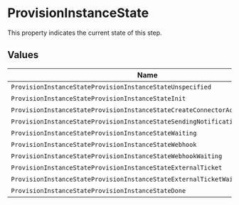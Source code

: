 # ProvisionInstanceState

This property indicates the current state of this step.


## Values

| Name                                                                          | Value                                                                         |
| ----------------------------------------------------------------------------- | ----------------------------------------------------------------------------- |
| `ProvisionInstanceStateProvisionInstanceStateUnspecified`                     | PROVISION_INSTANCE_STATE_UNSPECIFIED                                          |
| `ProvisionInstanceStateProvisionInstanceStateInit`                            | PROVISION_INSTANCE_STATE_INIT                                                 |
| `ProvisionInstanceStateProvisionInstanceStateCreateConnectorActionsForTarget` | PROVISION_INSTANCE_STATE_CREATE_CONNECTOR_ACTIONS_FOR_TARGET                  |
| `ProvisionInstanceStateProvisionInstanceStateSendingNotifications`            | PROVISION_INSTANCE_STATE_SENDING_NOTIFICATIONS                                |
| `ProvisionInstanceStateProvisionInstanceStateWaiting`                         | PROVISION_INSTANCE_STATE_WAITING                                              |
| `ProvisionInstanceStateProvisionInstanceStateWebhook`                         | PROVISION_INSTANCE_STATE_WEBHOOK                                              |
| `ProvisionInstanceStateProvisionInstanceStateWebhookWaiting`                  | PROVISION_INSTANCE_STATE_WEBHOOK_WAITING                                      |
| `ProvisionInstanceStateProvisionInstanceStateExternalTicket`                  | PROVISION_INSTANCE_STATE_EXTERNAL_TICKET                                      |
| `ProvisionInstanceStateProvisionInstanceStateExternalTicketWaiting`           | PROVISION_INSTANCE_STATE_EXTERNAL_TICKET_WAITING                              |
| `ProvisionInstanceStateProvisionInstanceStateDone`                            | PROVISION_INSTANCE_STATE_DONE                                                 |